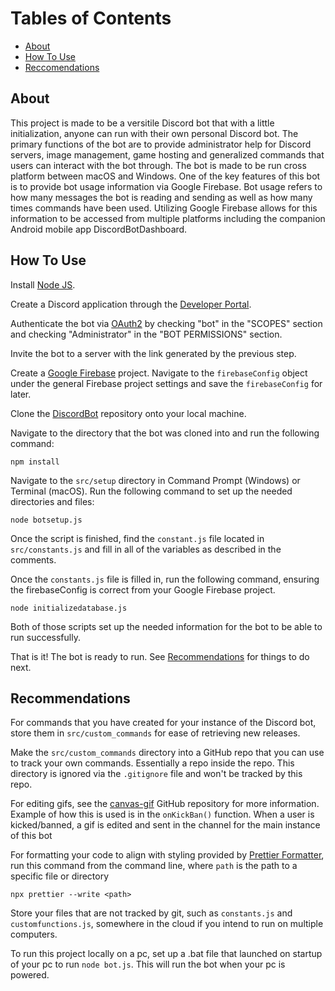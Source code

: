 # Tables of Contents

-   [About](#about)
-   [How To Use](#how-to-use)
-   [Reccomendations](#recommendations)

## About

This project is made to be a versitile Discord bot that with a little initialization, anyone can run with their own personal Discord bot. The primary functions of the bot are to provide administrator help for Discord servers, image management, game hosting and generalized commands that users can interact with the bot through. The bot is made to be run cross platform between macOS and Windows. One of the key features of this bot is to provide bot usage information via Google Firebase. Bot usage refers to how many messages the bot is reading and sending as well as how many times commands have been used. Utilizing Google Firebase allows for this information to be accessed from multiple platforms including the companion Android mobile app DiscordBotDashboard.

## How To Use

Install [Node JS].

Create a Discord application through the [Developer Portal].

Authenticate the bot via [OAuth2] by checking "bot" in the "SCOPES" section and checking "Administrator" in the "BOT PERMISSIONS" section.

Invite the bot to a server with the link generated by the previous step.

Create a [Google Firebase] project. Navigate to the `firebaseConfig` object under the general Firebase project settings and save the `firebaseConfig` for later.

Clone the [DiscordBot] repository onto your local machine.

Navigate to the directory that the bot was cloned into and run the following command:

```
npm install
```

Navigate to the `src/setup` directory in Command Prompt (Windows) or Terminal (macOS). Run the following command to set up the needed directories and files:

```
node botsetup.js
```

Once the script is finished, find the `constant.js` file located in `src/constants.js` and fill in all of the variables as described in the comments.

Once the `constants.js` file is filled in, run the following command, ensuring the firebaseConfig is correct from your Google Firebase project.

```
node initializedatabase.js
```

Both of those scripts set up the needed information for the bot to be able to run successfully.

That is it! The bot is ready to run. See [Recommendations](#recommendations) for things to do next.

## Recommendations

For commands that you have created for your instance of the Discord bot, store them in `src/custom_commands` for ease of retrieving new releases.

Make the `src/custom_commands` directory into a GitHub repo that you can use to track your own commands. Essentially a repo inside the repo. This directory is ignored via the `.gitignore` file and won't be tracked by this repo.

For editing gifs, see the [canvas-gif] GitHub repository for more information. Example of how this is used is in the `onKickBan()` function. When a user is kicked/banned, a gif is edited and sent in the channel for the main instance of this bot

For formatting your code to align with styling provided by [Prettier Formatter], run this command from the command line, where `path` is the path to a specific file or directory

```
npx prettier --write <path>
```

Store your files that are not tracked by git, such as `constants.js` and `customfunctions.js`, somewhere in the cloud if you intend to run on multiple computers.

To run this project locally on a pc, set up a .bat file that launched on startup of your pc to run `node bot.js`. This will run the bot when your pc is powered.

[Node JS]: https://nodejs.org/en
[Discord JS]: https://Discord.js.org/
[Google Firebase]: https://firebase.google.com/?gad=1&gclid=Cj0KCQjwzdOlBhCNARIsAPMwjbwsfaH4JpU6-t17n2vcnwwPp2mO-GNbUWrTj_7uWTxdCmZhMEAX0XMaAjktEALw_wcB&gclsrc=aw.ds
[Prettier Formatter]: https://prettier.io/
[Developer Portal]: https://Discord.com/developers/applications
[OAuth2]: https://Discord.com/developers/docs/topics/oauth2
[DiscordBot]: https://github.com/Logan-Rising/DiscordBot
[canvas-gif]: https://github.com/newtykins/canvas-gif
